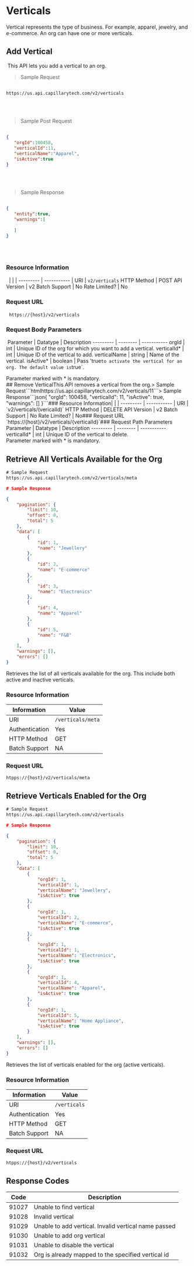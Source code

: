 # Verticals

Vertical represents the type of business. For example, apparel, jewelry, and e-commerce. An org can have one or more verticals.




## Add Vertical
​
This API lets you add a vertical to an org. 
​
​
​
> Sample Request
​
```html
​
https://us.api.capillarytech.com/v2/verticals
​
```
​
> Sample Post Request
​
```json
​
{
   "orgId":100458,
   "verticalId":11,
   "verticalName":"Apparel",
   "isActive":true
}
​
```
​
​
> Sample Response 
​
```json
​
{
   "entity":true,
   "warnings":[
      
   ]
}
​
```
​
​
### Resource Information
​
​
| | |
--------- | ----------- |
URI | `v2/verticals`
HTTP Method | POST
API Version | v2
Batch Support | No
Rate Limited? | No
​
​
​
### Request URL
​
​
`https://{host}/v2/verticals`
​
​
​
​
​
​
### Request Body Parameters
​
Parameter | Datatype | Description
--------- | -------- | -----------
orgId | int | Unique ID of the org for which you want to add a vertical. 
verticalId* | int | Unique ID of the vertical to add. 
verticalName | string | Name of the vertical.
isActive* | boolean | Pass 'true` to activate the vertical for an org. The default value is `true`.
​
<aside class="notice"> Parameter marked with * is mandatory. </aside>
​
​
## Remove Vertical
​
This API removes a vertical from the org. 
​
​
​
> Sample Request
​
```html
​
https://us.api.capillarytech.com/v2/verticals/11
​
```
​
​
​
​
> Sample Response 
​
```json
​
{
    "orgId": 100458,
    "verticalId": 11,
    "isActive": true,
    "warnings": []
}
​
```
​
​
### Resource Information
​
​
| | |
--------- | ----------- |
URI | `v2/verticals/(vericalId)`
HTTP Method | DELETE
API Version | v2
Batch Support | No
Rate Limited? | No
​
​
​
### Request URL
​
​
`https://{host}/v2/verticals/{verticalId}`
​
​
​
​
​
​
### Request Path Parameters
​
Parameter | Datatype | Description
--------- | -------- | -----------
verticalId* | int | Unique ID of the vertical to delete. 
​
​
​
<aside class="notice"> Parameter marked with * is mandatory. </aside>




## Retrieve All Verticals Available for the Org

```html
# Sample Request
https://us.api.capillarytech.com/v2/verticals/meta
```

```json
# Sample Response

{
    "pagination": {
        "limit": 10,
        "offset": 0,
        "total": 5
    },
    "data": [
        {
            "id": 1,
            "name": "Jewellery"
        },
        {
            "id": 2,
            "name": "E-commerce"
        },
        {
            "id": 3,
            "name": "Electronics"
        },
        {
            "id": 4,
            "name": "Apparel"
        },
        {
            "id": 5,
            "name": "F&B"
        }
    ],
    "warnings": [],
    "errors": []
}
```

Retrieves the list of all verticals available for the org. This include both active and inactive verticals.

### Resource Information

Information | Value
----------- | -----
URI | `/verticals/meta`
Authentication | Yes
HTTP Method | GET
Batch Support | NA

### Request URL

`htpps://{host}/v2/verticals/meta`



## Retrieve Verticals Enabled for the Org 

```html
# Sample Request
https://us.api.capillarytech.com/v2/verticals
```

```json
# Sample Response

{
    "pagination": {
        "limit": 10,
        "offset": 0,
        "total": 5
    },
    "data": [
        {
            "orgId": 1,
            "verticalId": 1,
            "verticalName": "Jewellery",
            "isActive": true
        },
        {
            "orgId": 1,
            "verticalId": 2,
            "verticalName": "E-commerce",
            "isActive": true
        },
        {
            "orgId": 1,
            "verticalId": 1,
            "verticalName": "Electronics",
            "isActive": true
        },
        {
            "orgId": 1,
            "verticalId": 4,
            "verticalName": "Apparel",
            "isActive": true
        },
        {
            "orgId": 1,
            "verticalId": 5,
            "verticalName": "Home Appliance",
            "isActive": true
        }
    ],
    "warnings": [],
    "errors": []
}

```

Retrieves the list of verticals enabled for the org (active verticals).

### Resource Information

Information | Value
----------- | -----
URI | `/verticals`
Authentication | Yes
HTTP Method | GET
Batch Support | NA

### Request URL
`htpps://{host}/v2/verticals`









## Response Codes
Code | Description
---- | -----------
91027 | Unable to find vertical
91028 | Invalid vertical
91029 | Unable to add vertical. Invalid vertical name passed
91030 | Unable to add org vertical
91031 | Unable to disable the vertical
91032 | Org is already mapped to the specified vertical id